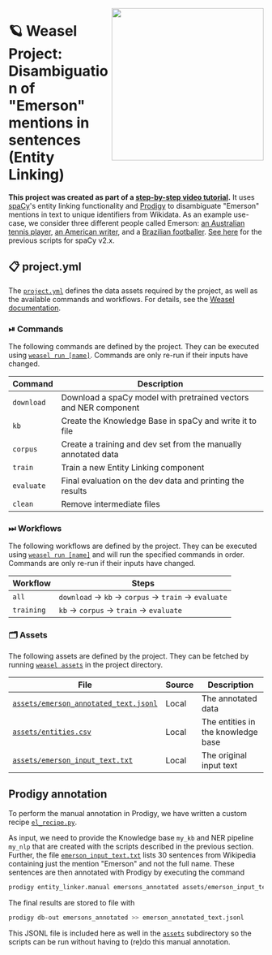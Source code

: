 <a href="https://www.youtube.com/watch?v=8u57WSXVpmw" target="_blank"><img src="https://user-images.githubusercontent.com/13643239/81293769-216fd180-906e-11ea-9f9c-d9dec9163dcc.png" width="300" height="auto" align="right" /></a>

<!-- WEASEL: AUTO-GENERATED DOCS START (do not remove) -->

# 🪐 Weasel Project: Disambiguation of "Emerson" mentions in sentences (Entity Linking)

**This project was created as part of a [step-by-step video tutorial](https://www.youtube.com/watch?v=8u57WSXVpmw).** It uses [spaCy](https://spacy.io)'s entity linking functionality and [Prodigy](https://prodi.gy) to disambiguate "Emerson" mentions in text to unique identifiers from Wikidata. As an example use-case, we consider three different people called Emerson: [an Australian tennis player](https://www.wikidata.org/wiki/Q312545), [an American writer](https://www.wikidata.org/wiki/Q48226), and a [Brazilian footballer](https://www.wikidata.org/wiki/Q215952). [See here](https://github.com/explosion/projects/tree/master/nel-emerson) for the previous scripts for spaCy v2.x.

## 📋 project.yml

The [`project.yml`](project.yml) defines the data assets required by the
project, as well as the available commands and workflows. For details, see the
[Weasel documentation](https://github.com/explosion/weasel).

### ⏯ Commands

The following commands are defined by the project. They
can be executed using [`weasel run [name]`](https://github.com/explosion/weasel/tree/main/docs/cli.md#rocket-run).
Commands are only re-run if their inputs have changed.

| Command | Description |
| --- | --- |
| `download` | Download a spaCy model with pretrained vectors and NER component |
| `kb` | Create the Knowledge Base in spaCy and write it to file |
| `corpus` | Create a training and dev set from the manually annotated data |
| `train` | Train a new Entity Linking component |
| `evaluate` | Final evaluation on the dev data and printing the results |
| `clean` | Remove intermediate files |

### ⏭ Workflows

The following workflows are defined by the project. They
can be executed using [`weasel run [name]`](https://github.com/explosion/weasel/tree/main/docs/cli.md#rocket-run)
and will run the specified commands in order. Commands are only re-run if their
inputs have changed.

| Workflow | Steps |
| --- | --- |
| `all` | `download` &rarr; `kb` &rarr; `corpus` &rarr; `train` &rarr; `evaluate` |
| `training` | `kb` &rarr; `corpus` &rarr; `train` &rarr; `evaluate` |

### 🗂 Assets

The following assets are defined by the project. They can
be fetched by running [`weasel assets`](https://github.com/explosion/weasel/tree/main/docs/cli.md#open_file_folder-assets)
in the project directory.

| File | Source | Description |
| --- | --- | --- |
| [`assets/emerson_annotated_text.jsonl`](assets/emerson_annotated_text.jsonl) | Local | The annotated data |
| [`assets/entities.csv`](assets/entities.csv) | Local | The entities in the knowledge base |
| [`assets/emerson_input_text.txt`](assets/emerson_input_text.txt) | Local | The original input text |

<!-- WEASEL: AUTO-GENERATED DOCS END (do not remove) -->

## Prodigy annotation

To perform the manual annotation in Prodigy, we have written a custom recipe
[`el_recipe.py`](scripts/el_recipe.py).

As input, we need to provide the Knowledge base `my_kb` and NER pipeline
`my_nlp` that are created with the scripts described in the previous section.
Further, the file [`emerson_input_text.txt`](prodigy/emerson_input_text) lists
30 sentences from Wikipedia containing just the mention "Emerson" and not the
full name. These sentences are then annotated with Prodigy by executing the
command

```bash
prodigy entity_linker.manual emersons_annotated assets/emerson_input_text.txt temp/my_nlp/ temp/my_kb assets/entities.csv -F scripts/el_recipe.py
```

The final results are stored to file with

```bash
prodigy db-out emersons_annotated >> emerson_annotated_text.jsonl
```

This JSONL file is included here as well in the [`assets`](assets) subdirectory
so the scripts can be run without having to (re)do this manual annotation.
